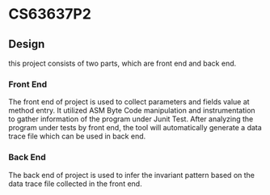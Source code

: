 # CS63637P2

## Design
this project consists of two parts, which are front end and
back end.

### Front End
The front end of project is used to collect parameters and fields value at method entry.
It utilized ASM Byte Code manipulation and instrumentation to gather information of the program under Junit Test.
After analyzing the program under tests by front end, the tool will automatically generate a data trace file which can be used in back end.

### Back End
The back end of project is used to infer the invariant pattern based on the data trace file collected in the front end.
